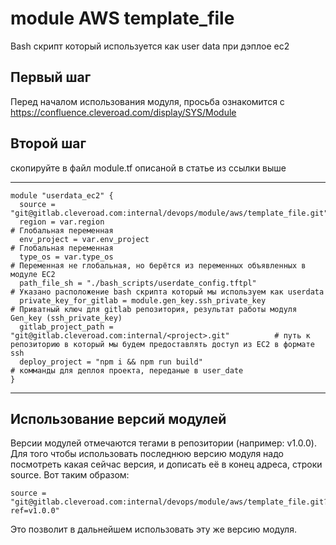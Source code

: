 # module AWS template_file 
Bash скрипт который используется как user data при дэплое ec2

## Первый шаг 
Перед началом использования модуля, просьба ознакомится с 
https://confluence.cleveroad.com/display/SYS/Module

## Второй шаг 
скопируйте в файл module.tf описаной в статье из ссылки выше

---

``` 
module "userdata_ec2" {
  source = "git@gitlab.cleveroad.com:internal/devops/module/aws/template_file.git"
  region = var.region                                                              # Глобальная переменная
  env_project = var.env_project                                                    # Глобальная переменная
  type_os = var.type_os                                                            # Переменная не глобальная, но берётся из переменных объявленных в модуле EC2
  path_file_sh = "./bash_scripts/userdate_config.tftpl"                            # Указано расположение bash скрипта который мы используем как userdata
  private_key_for_gitlab = module.gen_key.ssh_private_key                          # Приватный ключ для gitlab репозитория, результат работы модуля Gen_key (ssh_private_key)
  gitlab_project_path = "git@gitlab.cleveroad.com:internal/<project>.git"          # путь к репозиторию в который мы будем предоставлять доступ из EC2 в формате ssh
  deploy_project = "npm i && npm run build"                                        # комманды для деплоя проекта, переданые в user_date
}
```

---

## Использование версий модулей
Версии модулей отмечаются тегами в репозитории (например: v1.0.0).
Для того чтобы использовать последнюю версию модуля надо посмотреть какая сейчас версия, и дописать её в конец адреса, строки source. Вот таким образом:
```
source = "git@gitlab.cleveroad.com:internal/devops/module/aws/template_file.git?ref=v1.0.0"
```
Это позволит в дальнейшем использовать эту же версию модуля. 
